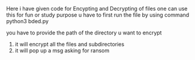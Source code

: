 Here i have given code for Encypting and Decrypting of files one can use this for fun or study purpose 
u have to first run the file 
by using command 
python3 bded.py

you  have to provide the path of the directory u want to encrypt
1) it will encrypt all the files and subdirectories
2) it will pop up a msg asking for ransom
